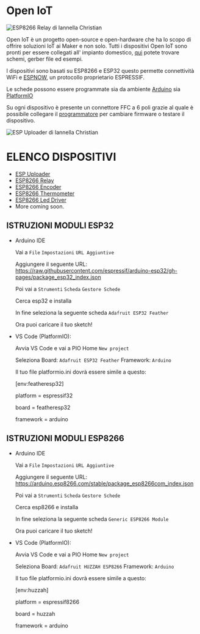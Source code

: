# Open IoT


![ESP8266 Relay di Iannella Christian](https://github.com/ChristianIannella/Open-IoT/blob/main/Media/Photo/ESP8266%20Relay.JPG)


Open IoT è un progetto open-source e open-hardware che ha lo scopo di offrire soluzioni IoT ai Maker e non solo.
Tutti i dispositivi Open IoT sono pronti per essere collegati all' impianto domestico, [qui](https://github.com/ChristianIannella/Open-IoT/tree/main) potete trovare schemi, gerber file ed esempi.


I dispositivi sono basati su ESP8266 e ESP32 questo permette connettività WiFi e [ESPNOW](https://www.espressif.com/en/solutions/low-power-solutions/esp-now), un protocollo proprietario ESPRESSIF. 


Le schede possono essere programmate sia da ambiente [Arduino](https://www.arduino.cc/en/software) sia [PlatformIO](https://platformio.org/) 

Su ogni dispositivo è presente un connettore FFC a 6 poli grazie al quale è possibile collegare il [programmatore](https://github.com/ChristianIannella/Open-IoT/tree/main/ESP%20Updater) per cambiare firmware o testare il dispositivo.

![ESP Uploader di Iannella Christian](https://github.com/ChristianIannella/Open-IoT/blob/main/Media/Photo/FFC.JPG)


# ELENCO DISPOSITIVI

- [ESP Uploader](https://github.com/ChristianIannella/Open-IoT/tree/main/ESP%20Uploader)
- [ESP8266 Relay](https://github.com/ChristianIannella/Open-IoT/tree/main/Relay)
- [ESP8266 Encoder](https://github.com/ChristianIannella/Open-IoT/tree/main/Encoder)
- [ESP8266 Thermometer](https://github.com/ChristianIannella/Open-IoT/tree/main/Thermometer)
- [ESP8266 Led Driver](https://github.com/ChristianIannella/Open-IoT/tree/main/LED%20Driver)
- More coming soon.




## ISTRUZIONI MODULI ESP32

  - Arduino IDE
    
    Vai a `File`  `Impostazioni`  `URL Aggiuntive`
    
    Aggiungere il seguente URL: https://raw.githubusercontent.com/espressif/arduino-esp32/gh-pages/package_esp32_index.json

    Poi vai a `Strumenti`  `Scheda`  `Gestore Schede`

    Cerca esp32 e installa 

    In fine seleziona la seguente scheda `Adafruit ESP32 Feather`

    Ora puoi caricare il tuo sketch!
  
    
    
    
  - VS Code (PlatformIO):

    Avvia VS Code e vai a PIO Home `New project`

    Seleziona Board: `Adafruit ESP32 Feather` Framework: `Arduino`

    Il tuo file platformio.ini dovrà essere simile a questo:
    
      [env:featheresp32]
    
      platform = espressif32
  
      board = featheresp32
  
      framework = arduino 
    
    



## ISTRUZIONI MODULI ESP8266

  - Arduino IDE
    
    Vai a `File`  `Impostazioni`  `URL Aggiuntive`
    
    Aggiungere il seguente URL: https://arduino.esp8266.com/stable/package_esp8266com_index.json

    Poi vai a `Strumenti`  `Scheda`  `Gestore Schede`

    Cerca esp8266 e installa 

    In fine seleziona la seguente scheda `Generic ESP8266 Module`

    Ora puoi caricare il tuo sketch!
    
    
  - VS Code (PlatformIO):

    Avvia VS Code e vai a PIO Home `New project`

    Seleziona Board: `Adafruit HUZZAH ESP8266` Framework: `Arduino`

    Il tuo file platformio.ini dovrà essere simile a questo:
    
      [env:huzzah]
      
      platform = espressif8266
  
      board = huzzah
  
      framework = arduino


